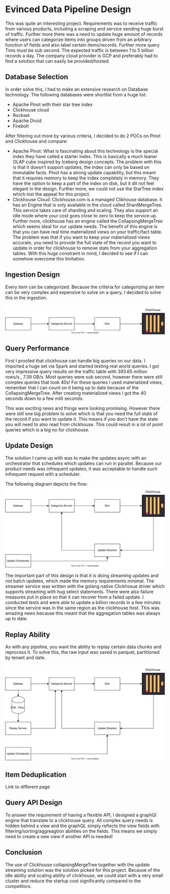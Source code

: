 # Evinced Data Pipeline Design
This was quite an interesting project. 
Requirements was to receive traffic from various products, including a scraping and service sending huge burst of traffic. Further more there was a need to update huge amount of records where users can categorize items into groups driven from an arbitrary function of fields and also label certain items/records. Further more query Tims must be sub second. The expected traffic is between 1 to 5 billion records a day. The company cloud provider is GCP and preferably had to find a solution that can easily be provided/hosted.

## Database Selection
In order solve this, I had to make an extensive research on Database technology. 
The following databases were shortlist from a huge list:
- Apache Pinot with their star tree index
- Clickhouse cloud
- Rockset
- Apache Druid
- Firebolt

After filtering out more by various criteria, I decided to do 2 POCs on Pinot and Clickhouse and compare:
- Apache Pinot: What is fascinating about this technology is the special index they have called a starter index. This is basically a much leaner OLAP cube inspired by Iceberg design concepts.
The problem with this is that it doesn’t support updates, the index can only be based on immutable facts. Pinot has a strong update capability, but this meant that it requires memory to keep the index completely in memory. They have the option to keep a part of the index on disk, but it dit not feel elegant in the design. Further more, we could not use the StarTree index which lost the appeal for this project.
- Clickhouse Cloud: Clickhouse.com is a managed Clikhouse database. It has an Engine that is only available in the cloud called ShardMergeTree. This service takes care of sharding and scaling. They also support an idle mode where your cost goes close to zero to keep the service up. Further more, clickhouse has an engine called the CollapsingMergeTree which seems ideal for our update needs. The benefit of this engine is that you can have real time materialized views on your traffic/fact table. The problem was that if you want to keep your materialized views accurate, you need to provide the full state of the record you want to update in order for clickhouse to remove stats from your aggregation tables. With this huge constraint in mind, I decided to see if I can somehow overcome this limitation.

## Ingestion Design
Every item can be categorized. Because the criteria for categorizing an item can be very complex and expensive to solve on a query, I decided to solve this in the ingestion.

![My SVG Image](/evinced/platform_ingestion.svg)

## Query Performance

First I proofed that clickhouse can handle big queries on our data. I imported a huge set via Spark and started testing real world queries. I got very impressive query results on the traffic table with 393.65 million rows/s., 7.39 GB/s. Most queries were sub second, however there were still complex queries that took 40s! For these queries I used materialized views, remember that I can count on it being up to date because of the CollapsingMergeTree. After creating materialized views I got the 40 seconds down to a few milli seconds.

This was exciting news and things were looking promising. However there were still one big problem to solve which is that you need the full state of the record if you want to update it. This means if you don’t have the state you will need to also read from clickhouse. This could result in a lot of point queries which is a big no for clickhouse.

## Update Design

The solution I came up with was to make the updates async with an orchestrator that schedules which updates can run in parallel. Because our product needs was infrequent updates, it was acceptable to handle such infrequent request with a scheduler.

The following diagram depicts the flow:
![My SVG Image](/evinced/platform_update.svg)

The important part of this design is that it is doing streaming updates and not batch updates, which made the memory requirements minimal. The streamer service was written with the golang native Clickhosue driver which supports streaming with hug select statements. There were also failure measures put in place so that it can recover from a failed update. I conducted tests and were able to update a billion records in a few minutes since the service was in the same region as the clickhouse host. This was amazing news because this meant that the aggregation tables was always up to date.

## Replay Ability
As with any pipeline, you want the ability to replay certain data chunks and reprocess it.
To solve this, the raw input was saved in parquet, partitioned by tenant and date.

![My SVG Image](/evinced/platform_replay.svg)

## Item Deduplication
Link to different page

## Query API Design
To answer the requirement of having a flexible API, I designed a graphQl engine that translate to a clickhouse query. All complex query needs is hidden behind a view and the graphQL simply reflects the view fields with filtering/sorting/aggreagtion abilities on the fields. This means we simply need to create a new view if another API is needed!

## Conclusion
The use of Clickhouse collapsingMergeTree together with the update streaming solution was the solution picked for this project. Because of the idle ability and scaling ability of clickhouse, we could start with a very small cluster and reduce the startup cost significantly compared to the competitors.
